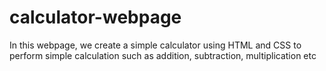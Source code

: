 # calculator-webpage
In this webpage, we create a simple calculator using HTML and CSS to perform simple calculation such as addition, subtraction, multiplication etc
